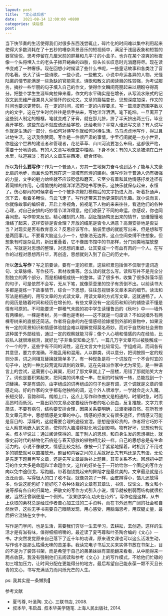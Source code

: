 ```yaml
---
layout: post
title:  "文心读后感"
date:   2021-08-14 12:00:00 +0800
categories: 读后感
post: 
---
```


当下快节奏的生活使得我们对很多东西浅尝辄止，碎片化的时间难以集中利用起来使得大多数消耗在了十五秒的嘈杂背景音乐的短视频中，满足于浅层表象和短暂的器官愉悦，思考停留在几厘米前的屏幕和几平寸的小盒子。也许在某个凉爽的秋夜像一个头将埋入土的老头子摊开蜷曲的四肢，仰头长长叹息时光消磨将尽。现在读书变成了一种奢侈。现在回想小时候读了些什么书呢，一些童话故事和各类注了音的名著。长大了读一些诗歌，一些小说，一些散文。小说中命运各异的人物，光怪陆离的情节能满足一些急缺的官能需求。诗歌和散文的阅读目的性较强，为考试服务，摘抄一些华丽的句子填入自己的作文，使得作文瞬间亮丽起来以期盼夺得高分。把整个学生生涯纵向拉伸来看，作文的水平确实是在增长，从写流水账式的记叙文到思维严谨兼具大家情怀的议论文。文章的篇幅变长，思想深度加深，作文的时间也要求更苛刻。在一定的时间，按照一定的内容要求，写一篇规定范围字数以内的文字，这在学生时代往往是信手拈来，写地洋洋洒洒，笔下乾坤。一旦离开了这些别人制定的框框，笔就变成了牙膏，就在那儿挤，挤了半天挤出两三行。毕业离开学校，这些东西不就应该还给学校，还给老师？平常人谁还写文章？有人说写作就是生活的一部分，你如何对待写作就如何对待生活。马马虎虎地写作，得过且过地生活。这话我倒赞同。写作是一件很严肃的事情，字里行间就是一方小世界，你是这个世界的建设者和管理者，花花草草、山川河流要怎么布局，这都很严格，需要十分地协调。有的人文章写地像空中楼阁，下身不保；有的人文章被泡在白开水里，味道寡淡；有的人文章东拼西凑，缝合怪物。

所以**为什么要写作**？作为一个普通人，穷其一生地努力奋斗也到达不了能与大文豪比肩的地步，而且也没有想在这一领域有辉煌的建树。但写作对于普通人仍有极强的力量，文字的魅力始终就不应该贬低和磨灭。它至少有着和其他情感抒发途径有着同样的作用。心情愉悦的时候洋洋洒洒地书写快乐，这快乐就保存起来，永恒了。伤心郁闷的时候拿着一个个被多次鞭打模糊后的文字扔进大海，听着扑通声，沉下去，看着多畅快，乌云飞走了。写作还带来其他更深刻的乐趣。就小说而言，你就像故事的编织者，开启上帝视角，俯视笔下人物的来来往往，看透他们的各种心理，对自己安排的巧妙情节洋洋得意。他们收获了不同的命运，你感叹，你也同喜同悲。写作带来反思。精心雕刻的人物，刮肚搜肠构思出来的情节，思维慢慢地活络了起来，这样安排是否合理？开放的结尾是否令人满意？高潮安排地是否妥当？对现实是否有教育意义？反思应该写作。脑袋里想的就能写出来，但是想和写是两回事儿。不要看大脑这么小一个，想象浩无边界，这点空间束缚不住想象。但想象有时是杂乱的，新旧重叠着，它不像图书馆中的书那样，分门别类地摆放整齐。写就是对思想的整理，对思想的重塑，让其变成一个有血有肉的一个人。在写作的过程对思想再升华，再创造，思想就刻入到了自己的历史中。

所以**怎么写作**？写之前要读，要有一定的积累，这些积累包括但不仅限于遣词造句、文章脉络、写作技巧、素材收集等。怎么读的就怎么写。读和写并不是完全分割独立的两个部分，而是相辅相成统一的整体。读了很多书，收集了很多辞藻华丽的句子，可是依然不会写，无从下笔，就像茶壶里的饺子有货倒不出。以前读书大多都是提炼一下故事情节，综合一下思想，往往忽视很多文章本来的细节。读法和写法是相通的，用写文章的方式读文章，用读文章的方式写文章，这就通畅了。人的阅历是随着时间和经历在增长的，有些文章没有一定阅历和知识的铺垫读不懂是情有可原的。不可能要求一群稚气未脱的初中学生读懂鲁迅的《秋叶》中——墙外有两棵树，一棵是枣树，另一棵也是枣树——这不就是一句废话？不如说墙外有两棵枣树来的直接还简洁。作者将自身的内在情感经验嫁接到外部的景物中，如果没有一定的背景知识和情感体验就会难以理解觉得莫名奇妙。而对于自然和社会景物这种属于外部经验，通过一定的观察就能习得；像个人心境和情感的内在经验，比较私人就很难揣测，就好比“子非鱼安知鱼之乐”。一篇几万字文章可以被肢解成一个一个的字，这些字有不同的词性，这在文言文中比较常见。字组成词，而词各有其意思，要力求准确，不能乱用和混用。人以群类，词以意分，把词按照一定的规则分类，词之间相互替换就简单多了。有一种现象是将一个词放在一个不合时宜的句子中，达到一种比较荒诞和讽刺的效果。这在先锋派作家中尤为常见，是一种语言上的尝试，这需要小心翼翼，用对了那文章就上了一层楼，用错了那就贻笑大方了。词也是要积累起来，把同类的词串成一串，在用的时候转一转，总能找到一个词替换。字是有调的，由字组成的词再组成的句子也是有调，这个调就是文章的情感走向。好的作家的文字都有他独特的调，这个外人很难学，一学就会走火入魔。长短交替，音韵和鸣，朗朗上口，这点上写作和作曲又是相通的，时缓时急，时而高昂时而低沉。一篇出彩的文章必定要经历作者的呕心沥血，反复推敲，文字力求简洁，不要有病句，结构要安排合理，因果关系要明确，过渡衔接自然。在所有涉及文章元素中，思想情感是文章的中心，情感的抒发又有很多途径，但情感又可能是盲目的、浮躁的，这就需要合理的途径宣泄。思想是很珍贵的，作者将它巧妙不让人察觉地嵌入到文章，使你的大脑潜移默化地受到影响。物有好坏，思想也有优劣。叔本华说过：通过阅读获得的、属于别人的思想，和自身生发的思想相比，就像史前时代的植物化石痕迹与春天怒放的植物相比较一样。自己的思想总是有生命活力的。小说不像散文，情感比较克制，像被一只手紧紧地攥着，时机到了不用过多的铺垫就可以直接放开。题目和内容之间的关系就好比先有鸡还是先有蛋，无论是先定下题目再写文章，还是先写文章最后补上题目，其实关系不大。回想初中研习的作文大多是命题和半命题作文，这样的好处在于一开始给你一个固定的写作方向以免中途倒戈，写跑题。带着枷锁挑起来的舞蹈才是最优美的，文章最忌就是讳泛泛而谈，写得很大的口子收不拢，就像包包子一样，面皮擀得小，馅儿还放得多，你说这能包好？能好吃？各种体裁的文章有其章法，书信、议论文、散文和小说等都有各自的归属地，把散文的写作方式引入小说，情节就被削弱而结构就很松散，当然汪曾祺便是一个例外。“汝果欲学诗,功夫在诗外”。写作也是这样，从书上获取的素材总是经过作者苦心加工过的二手资料，而在书外还有广阔的社会和自然世界，这些无字书需要自己眼睛发现，用心感受，用脑海思考，用双腿丈量，最后把它浇铸在文字中。

写作是门学问，也是生活，需要我们穷尽一生去学习，去耕耘，去创造。这样的生活才是有滋有味，值得细细咀嚼的。最近读了夏丐尊和叶圣陶合编的《文心》一书，才突然发觉原来自己落下了近十年的功课，原来语文课也可以这么活泼生动，写作也不是那么枯燥无味的苦差事。我读完电子书后又买来实体书放在书架上，目的不是为了装饰书架，而是希望于自己的弟弟妹妹有空能翻来看看，从中能得来一两点收获。我没有强制他们去阅读和参考《文心》上的写作模式，不给他们忙碌的初三增加压力，让时间分配在更能得分的地方。最后希望自己能永葆一颗不灭且长青的文心，书写充满活力而闪烁光芒的人生。

ps: 我其实是一条懒狗🐶

参考文献

* 夏丐尊, 叶圣陶. 文心. 三联书店, 2008.
* 叔本华, 韦启昌. 叔本华美学随笔. 上海人民出版社, 2014.